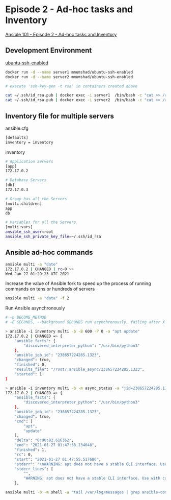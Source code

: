 # Episode 2 - Ad-hoc tasks and Inventory

[Ansible 101 - Episode 2 - Ad-hoc tasks and Inventory](https://www.youtube.com/watch?v=7kVfqmGtDL8&t=0s)

## Development Environment

[ubuntu-ssh-enabled](https://github.com/mmumshad/ubuntu-ssh-enabled)

```bash
docker run -d --name server1 mmumshad/ubuntu-ssh-enabled
docker run -d --name server2 mmumshad/ubuntu-ssh-enabled

# execute 'ssh-key-gen -t rsa' in containers created above

cat ~/.ssh/id_rsa.pub | docker exec -i server1  /bin/bash -c "cat >> /root/.ssh/authorized_keys"
cat ~/.ssh/id_rsa.pub | docker exec -i server2  /bin/bash -c "cat >> /root/.ssh/authorized_keys"
```

## Inventory file for multiple servers

ansible.cfg

```bash
[defaults]
inventory = inventory
```

inventory

```bash
# Application Servers
[app]
172.17.0.2

# Database Servers
[db]
172.17.0.3

# Group has all the Servers
[multi:children]
app
db

# Variables for all the Servers
[multi:vars]
ansible_ssh_user=root
ansible_ssh_private_key_file=~/.ssh/id_rsa
```

## Ansible ad-hoc commands

```bash
ansible multi -a "date"                                                            
172.17.0.2 | CHANGED | rc=0 >>
Wed Jan 27 01:29:23 UTC 2021
```

Increase the value of Ansible fork to speed up the process of running commands on tens or hundreds of servers

```bash
ansible multi -a "date" -f 2
```

Run Ansible asynchronously

```bash
# -b BECOME_METHOD
# -B SECONDS, --background SECONDS run asynchronously, failing after X seconds (default=N/A)

> ansible -i inventory multi -b -B 600 -P 0 -a "apt update"
172.17.0.2 | CHANGED => {
    "ansible_facts": {
        "discovered_interpreter_python": "/usr/bin/python3"
    },
    "ansible_job_id": "238657224285.1323",
    "changed": true,
    "finished": 0,
    "results_file": "/root/.ansible_async/238657224285.1323",
    "started": 1
}

> ansible -i inventory multi -b -m async_status -a "jid=238657224285.1323"
172.17.0.2 | CHANGED => {
    "ansible_facts": {
        "discovered_interpreter_python": "/usr/bin/python3"
    },
    "ansible_job_id": "238657224285.1323",
    "changed": true,
    "cmd": [
        "apt",
        "update"
    ],
    "delta": "0:00:02.616362",
    "end": "2021-01-27 01:47:58.134048",
    "finished": 1,
    "rc": 0,
    "start": "2021-01-27 01:47:55.517686",
    "stderr": "\nWARNING: apt does not have a stable CLI interface. Use with caution in scripts.",
    "stderr_lines": [
        "",
        "WARNING: apt does not have a stable CLI interface. Use with caution in scripts."
    ],
```

```bash
ansible multi -b -m shell -a "tail /var/log/messages | grep ansible-command | wc -1"
```
